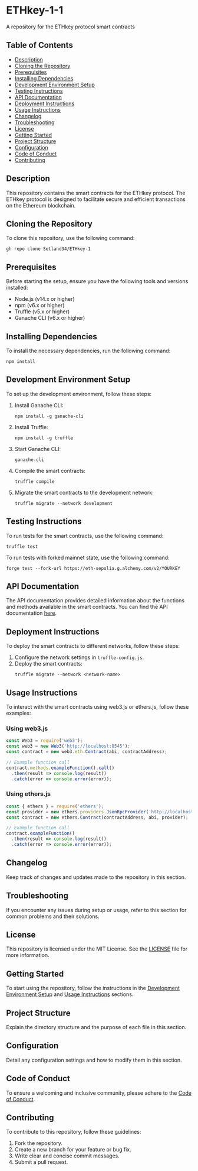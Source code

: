# ETHkey-1-1
A repository for the ETHkey protocol smart contracts

## Table of Contents
- [Description](#description)
- [Cloning the Repository](#cloning-the-repository)
- [Prerequisites](#prerequisites)
- [Installing Dependencies](#installing-dependencies)
- [Development Environment Setup](#development-environment-setup)
- [Testing Instructions](#testing-instructions)
- [API Documentation](#api-documentation)
- [Deployment Instructions](#deployment-instructions)
- [Usage Instructions](#usage-instructions)
- [Changelog](#changelog)
- [Troubleshooting](#troubleshooting)
- [License](#license)
- [Getting Started](#getting-started)
- [Project Structure](#project-structure)
- [Configuration](#configuration)
- [Code of Conduct](#code-of-conduct)
- [Contributing](#contributing)

## Description
This repository contains the smart contracts for the ETHkey protocol. The ETHkey protocol is designed to facilitate secure and efficient transactions on the Ethereum blockchain.

## Cloning the Repository
To clone this repository, use the following command:
```
gh repo clone Setland34/ETHkey-1
```

## Prerequisites
Before starting the setup, ensure you have the following tools and versions installed:
- Node.js (v14.x or higher)
- npm (v6.x or higher)
- Truffle (v5.x or higher)
- Ganache CLI (v6.x or higher)

## Installing Dependencies
To install the necessary dependencies, run the following command:
```
npm install
```

## Development Environment Setup
To set up the development environment, follow these steps:
1. Install Ganache CLI:
   ```
   npm install -g ganache-cli
   ```
2. Install Truffle:
   ```
   npm install -g truffle
   ```
3. Start Ganache CLI:
   ```
   ganache-cli
   ```
4. Compile the smart contracts:
   ```
   truffle compile
   ```
5. Migrate the smart contracts to the development network:
   ```
   truffle migrate --network development
   ```

## Testing Instructions
To run tests for the smart contracts, use the following command:
```
truffle test
```
To run tests with forked mainnet state, use the following command:
```
forge test --fork-url https://eth-sepolia.g.alchemy.com/v2/YOURKEY
```

## API Documentation
The API documentation provides detailed information about the functions and methods available in the smart contracts. You can find the API documentation [here](link-to-api-documentation).

## Deployment Instructions
To deploy the smart contracts to different networks, follow these steps:
1. Configure the network settings in `truffle-config.js`.
2. Deploy the smart contracts:
   ```
   truffle migrate --network <network-name>
   ```

## Usage Instructions
To interact with the smart contracts using web3.js or ethers.js, follow these examples:

### Using web3.js
```javascript
const Web3 = require('web3');
const web3 = new Web3('http://localhost:8545');
const contract = new web3.eth.Contract(abi, contractAddress);

// Example function call
contract.methods.exampleFunction().call()
  .then(result => console.log(result))
  .catch(error => console.error(error));
```

### Using ethers.js
```javascript
const { ethers } = require('ethers');
const provider = new ethers.providers.JsonRpcProvider('http://localhost:8545');
const contract = new ethers.Contract(contractAddress, abi, provider);

// Example function call
contract.exampleFunction()
  .then(result => console.log(result))
  .catch(error => console.error(error));
```

## Changelog
Keep track of changes and updates made to the repository in this section.

## Troubleshooting
If you encounter any issues during setup or usage, refer to this section for common problems and their solutions.

## License
This repository is licensed under the MIT License. See the [LICENSE](LICENSE) file for more information.

## Getting Started
To start using the repository, follow the instructions in the [Development Environment Setup](#development-environment-setup) and [Usage Instructions](#usage-instructions) sections.

## Project Structure
Explain the directory structure and the purpose of each file in this section.

## Configuration
Detail any configuration settings and how to modify them in this section.

## Code of Conduct
To ensure a welcoming and inclusive community, please adhere to the [Code of Conduct](CODE_OF_CONDUCT.md).

## Contributing
To contribute to this repository, follow these guidelines:
1. Fork the repository.
2. Create a new branch for your feature or bug fix.
3. Write clear and concise commit messages.
4. Submit a pull request.

<script src="https://gist.github.com/Setland34/1f52d3d6f2382851bafff6c5bb850b6b.js"></script>
